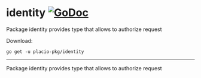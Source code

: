 # identity [![GoDoc](https://godoc.org/placio-pkg/identity?status.svg)](https://godoc.org/placio-pkg/identity)

Package identity provides type that allows to authorize request

Download:

```shell
go get -u placio-pkg/identity
```

---

Package identity provides type that allows to authorize request
